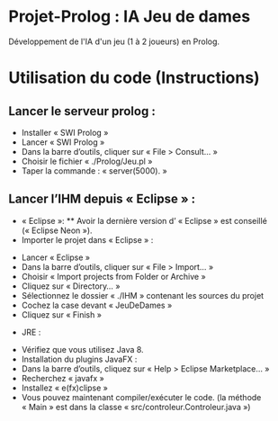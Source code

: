# Projet-Prolog : IA Jeu de dames

Développement de l'IA d'un jeu (1 à 2 joueurs) en Prolog.

Utilisation du code (Instructions)
==================================

Lancer le serveur prolog : 
--------------------------
- Installer « SWI Prolog »   
- Lancer « SWI Prolog »   
- Dans la barre d’outils, cliquer sur « File > Consult… »
- Choisir le fichier « ./Prolog/Jeu.pl »	
- Taper la commande : « server(5000). »


Lancer l’IHM depuis « Eclipse » :
---------------------------------
* « Eclipse »:
** Avoir la dernière version d’ « Eclipse » est conseillé (« Eclipse Neon »).
* Importer le projet dans « Eclipse » :
- Lancer « Eclipse »
- Dans la barre d’outils, cliquer sur « File > Import… »
- Choisir « Import projects from Folder or Archive »
- Cliquez sur « Directory… »
- Sélectionnez le dossier « ./IHM » contenant les sources du projet
- Cochez la case devant « JeuDeDames »
- Cliquez sur « Finish »
* JRE :
- Vérifiez que vous utilisez Java 8.
- Installation du plugins JavaFX : 
- Dans la barre d’outils, cliquez sur « Help > Eclipse Marketplace… »
- Recherchez « javafx »
- Installez « e(fx)clipse »
- Vous pouvez maintenant compiler/exécuter le code. (la méthode « Main » est dans la classe « src/controleur.Controleur.java »)

